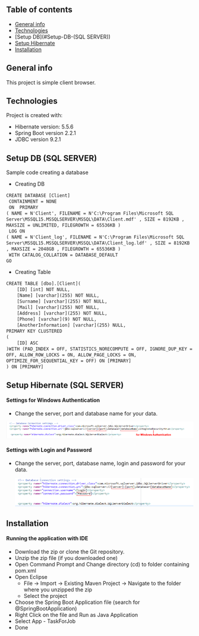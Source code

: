 ## Table of contents
* [General info](#general-info)
* [Technologies](#technologies)
* [Setup DB](#Setup-DB-(SQL SERVER))
* [Setup Hibernate](#Setup-hibernate)
* [Installation](#Installation)

## General info
This project is simple client browser.
	
## Technologies
Project is created with:
* Hibernate version: 5.5.6
* Spring Boot version 2.2.1
* JDBC version 9.2.1
	
## Setup DB (SQL SERVER)	
Sample code creating a database 

* Creating DB
```shell
CREATE DATABASE [Client]
 CONTAINMENT = NONE
 ON  PRIMARY 
( NAME = N'Client', FILENAME = N'C:\Program Files\Microsoft SQL Server\MSSQL15.MSSQLSERVER\MSSQL\DATA\Client.mdf' , SIZE = 8192KB , MAXSIZE = UNLIMITED, FILEGROWTH = 65536KB )
 LOG ON 
( NAME = N'Client_log', FILENAME = N'C:\Program Files\Microsoft SQL Server\MSSQL15.MSSQLSERVER\MSSQL\DATA\Client_log.ldf' , SIZE = 8192KB , MAXSIZE = 2048GB , FILEGROWTH = 65536KB )
 WITH CATALOG_COLLATION = DATABASE_DEFAULT
GO
```

* Creating Table
```shell
CREATE TABLE [dbo].[Client](
	[ID] [int] NOT NULL,
	[Name] [varchar](255) NOT NULL,
	[Surname] [varchar](255) NOT NULL,
	[Mail] [varchar](255) NOT NULL,
	[Address] [varchar](255) NOT NULL,
	[Phone] [varchar](9) NOT NULL,
	[AnotherInformation] [varchar](255) NULL,
PRIMARY KEY CLUSTERED 
(
	[ID] ASC
)WITH (PAD_INDEX = OFF, STATISTICS_NORECOMPUTE = OFF, IGNORE_DUP_KEY = OFF, ALLOW_ROW_LOCKS = ON, ALLOW_PAGE_LOCKS = ON, OPTIMIZE_FOR_SEQUENTIAL_KEY = OFF) ON [PRIMARY]
) ON [PRIMARY]
```
## Setup Hibernate (SQL SERVER)
#### Settings for Windows Authentication

* Change the server, port and database name for your data. 

<img src="https://raw.githubusercontent.com/ModryyyXX/client-browser/master/documents/pics1.png"/>

#### Settings with Login and Password

* Change the server, port, database name, login and password for your data. 

  <img src="https://raw.githubusercontent.com/ModryyyXX/client-browser/master/documents/pics2.png"/>
  
## Installation
#### Running the application with IDE

* 	Download the zip or clone the Git repository.
* 	Unzip the zip file (if you downloaded one)
* 	Open Command Prompt and Change directory (cd) to folder containing pom.xml
* 	Open Eclipse
	* File -> Import -> Existing Maven Project -> Navigate to the folder where you unzipped the zip
	* Select the project
* 	Choose the Spring Boot Application file (search for @SpringBootApplication)
* 	Right Click on the file and Run as Java Application
* 	Select App - TaskForJob
* 	Done


